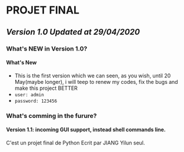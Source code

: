 # PROJET FINAL
## ***Version 1.0 Updated at 29/04/2020***

### What's NEW in Version 1.0?
#### What's New
 - This is the first version which we can seen, as you wish, until 20 May(maybe longer), i will teep to renew my codes, fix the bugs and make this project BETTER
 - `user: admin`
 - `password: 123456`

### What's comming in the furure?
#### Version 1.1: incoming GUI support, instead shell commands line.

C'est un projet final de Python Ecrit par JIANG Yilun seul.
